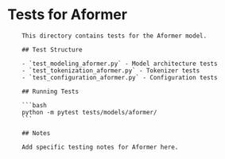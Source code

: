 # Tests for Aformer

        This directory contains tests for the Aformer model.

        ## Test Structure

        - `test_modeling_aformer.py` - Model architecture tests
        - `test_tokenization_aformer.py` - Tokenizer tests
        - `test_configuration_aformer.py` - Configuration tests

        ## Running Tests

        ```bash
        python -m pytest tests/models/aformer/
        ```

        ## Notes

        Add specific testing notes for Aformer here.
        